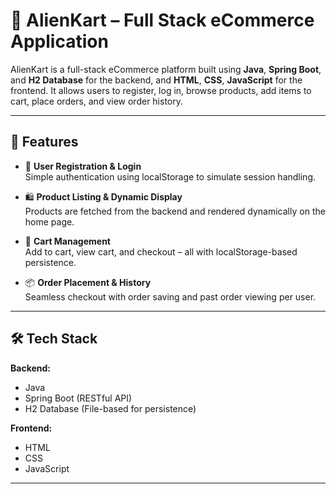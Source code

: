 # 🛒 AlienKart – Full Stack eCommerce Application

AlienKart is a full-stack eCommerce platform built using **Java**, **Spring Boot**, and **H2 Database** for the backend, and **HTML**, **CSS**, **JavaScript** for the frontend. It allows users to register, log in, browse products, add items to cart, place orders, and view order history.

---

## 🚀 Features

- 🧾 **User Registration & Login**  
  Simple authentication using localStorage to simulate session handling.

- 🛍️ **Product Listing & Dynamic Display**  
  Products are fetched from the backend and rendered dynamically on the home page.

- 🛒 **Cart Management**  
  Add to cart, view cart, and checkout – all with localStorage-based persistence.

- 📦 **Order Placement & History**  
  Seamless checkout with order saving and past order viewing per user.

---

## 🛠️ Tech Stack

**Backend:**
- Java
- Spring Boot (RESTful API)
- H2 Database (File-based for persistence)

**Frontend:**
- HTML
- CSS
- JavaScript

---



